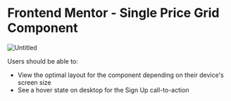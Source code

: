 # Frontend Mentor - Single Price Grid Component

![Untitled](https://user-images.githubusercontent.com/68321745/102707084-a2b96300-42e3-11eb-827e-6a2fd3e6b431.png)

Users should be able to:

- View the optimal layout for the component depending on their device's screen size
- See a hover state on desktop for the Sign Up call-to-action
